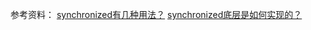 参考资料：
[synchronized有几种用法？](https://www.toutiao.com/article/7084973304461083147/?log_from=7edae50a4468c_1650417067942)
[synchronized底层是如何实现的？](https://www.toutiao.com/article/7085975495283638824/?log_from=889e4364d5fe9_1650417725485)